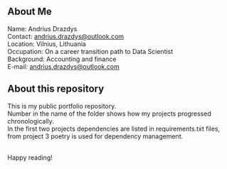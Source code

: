 ## About Me
Name: Andrius Drazdys<br>
Contact: andrius.drazdys@outlook.com<br>
Location: Vilnius, Lithuania<br>
Occupation: On a career transition path to Data Scientist<br>
Background: Accounting and finance<br>
E-mail: andrius.drazdys@outlook.com<br>

## About this repository
This is my public portfolio repository.<br>
Number in the name of the folder shows how my projects progressed chronologically.<br>
In the first two projects dependencies are listed in requirements.txt files, from project 3 poetry is used for dependency management.<br>

<br>
Happy reading!<br>

